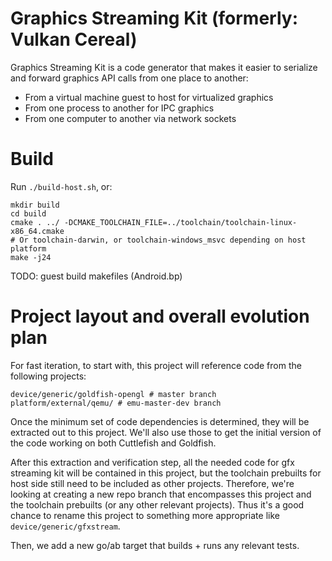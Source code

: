 # Graphics Streaming Kit (formerly: Vulkan Cereal)

Graphics Streaming Kit is a code generator that makes it easier to serialize
and forward graphics API calls from one place to another:

- From a virtual machine guest to host for virtualized graphics
- From one process to another for IPC graphics
- From one computer to another via network sockets

# Build

Run `./build-host.sh`, or:

    mkdir build
    cd build
    cmake . ../ -DCMAKE_TOOLCHAIN_FILE=../toolchain/toolchain-linux-x86_64.cmake
    # Or toolchain-darwin, or toolchain-windows_msvc depending on host platform
    make -j24

TODO: guest build makefiles (Android.bp)

# Project layout and overall evolution plan

For fast iteration, to start with, this project will reference code from the
following projects:

    device/generic/goldfish-opengl # master branch
    platform/external/qemu/ # emu-master-dev branch

Once the minimum set of code dependencies is determined, they will be extracted
out to this project.  We'll also use those to get the initial version of the
code working on both Cuttlefish and Goldfish.

After this extraction and verification step, all the needed code for gfx
streaming kit will be contained in this project, but the toolchain prebuilts
for host side still need to be included as other projects. Therefore, we're
looking at creating a new repo branch that encompasses this project and the
toolchain prebuilts (or any other relevant projects). Thus it's a good chance
to rename this project to something more appropriate like
`device/generic/gfxstream`.

Then, we add a new go/ab target that builds + runs any relevant tests.
